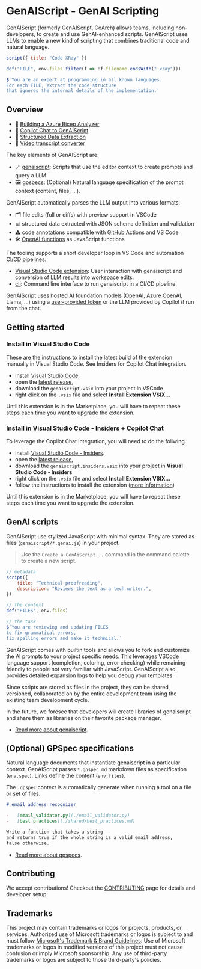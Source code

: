 # GenAIScript - GenAI Scripting

GenAIScript (formerly GenAIScript, CoArch) allows teams, including non-developers, to create and use GenAI-enhanced scripts. GenAIScript uses LLMs to enable a new kind of scripting that combines traditional code and natural language.

```js
script({ title: "Code XRay" })

def("FILE", env.files.filter(f => !f.filename.endsWith(".xray")))

$`You are an expert at programming in all known languages.
For each FILE, extract the code structure
that ignores the internal details of the implementation.'
```

## Overview

-   🔑 [Building a Azure Bicep Analyzer](https://github.com/microsoft/genaiscript/assets/4175913/d8e9f080-9e47-4667-b10a-ea5b544b1125)
-   💬 [Copilot Chat to GenAIScript](https://github.com/microsoft/genaiscript/assets/4175913/7bf8e458-8dac-4021-b820-b95237aad7b8)
-   📑 [Structured Data Extraction](https://github.com/microsoft/genaiscript/assets/4175913/907ca886-7344-4341-986c-e288148fd501)
-   🎥 [Video transcript converter](https://github.com/microsoft/genaiscript/assets/4175913/9b49d291-91f2-4739-b8f4-aa4332dc08ac)

The key elements of GenAIScript are:

-   🪄 [genaiscript](./docs/genaiscript.md): Scripts that use the editor context to create prompts and query a LLM.
-   🖼 [gpspecs](./docs/gpspecs.md): (Optional) Natural language specification of the prompt context (content, files, ...).

GenAIScript automatically parses the LLM output into various formats:

-   🗂 file edits (full or diffs) with preview support in VSCode
-   📊 structured data extracted with JSON schema definition and validation
-   ⚠️ code annotations compatible with [GitHub Actions](https://docs.github.com/en/actions/using-workflows/workflow-commands-for-github-actions#setting-an-error-message) and VS Code
-   🛠️ [OpenAI functions](https://platform.openai.com/docs/guides/function-calling) as JavaScript functions

The tooling supports a short developer loop in VS Code and automation CI/CD pipelines.

-   [Visual Studio Code extension](./docs/vscode.md): User interaction with genaiscript and conversion of LLM results into workspace edits.
-   [cli](./docs/cli.md): Command line interface to run genaiscript in a CI/CD pipeline.

GenAIScript uses hosted AI foundation models (OpenAI, Azure OpenAI, Llama, ...) using a [user-provided token](./docs/token.md) or the LLM provided by Copilot if run from the chat.

## Getting started

### Install in Visual Studio Code

These are the instructions to install the latest build of the extension manually in Visual Studio Code.
See Insiders for Copilot Chat integration.

-   install [Visual Studio Code](https://code.visualstudio.com/Download),
-   open the [latest release](https://github.com/microsoft/genaiscript/releases/latest/),
-   download the `genaiscript.vsix` into your project in VSCode
-   right click on the `.vsix` file and select **Install Extension VSIX...**

Until this extension is in the Marketplace, you will have to repeat these steps each time you want to upgrade the extension.

### Install in Visual Studio Code - Insiders + Copilot Chat

To leverage the Copilot Chat integration, you will need to do the follwing.

-   install [Visual Studio Code - Insiders](https://code.visualstudio.com/insiders/).
-   open the [latest release](https://github.com/microsoft/genaiscript/releases/latest/),
-   download the `genaiscript.insiders.vsix` into your project in **Visual Studio Code - Insiders**
-   right click on the `.vsix` file and select **Install Extension VSIX...**
-   follow the instructions to install the extension ([more information](https://code.visualstudio.com/api/advanced-topics/using-proposed-api#sharing-extensions-using-the-proposed-api))

Until this extension is in the Marketplace, you will have to repeat these steps each time you want to upgrade the extension.

## GenAI scripts

GenAIScript use stylized JavaScript with minimal syntax. They are stored as files (`genaiscript/*.genai.js`) in your project.

> Use the `Create a GenAiScript...` command in the command palette to create a new script.

```js
// metadata
script({
    title: "Technical proofreading",
    description: "Reviews the text as a tech writer.",
})

// the context
def("FILES", env.files)

// the task
$`You are reviewing and updating FILES 
to fix grammatical errors, 
fix spelling errors and make it technical.`
```

GenAIScript comes with builtin tools and allows you to fork and customize the AI prompts to your project specific needs.
This leverages VSCode language support (completion, coloring, error checking)
while remaining friendly to people not very familiar with JavaScript.
GenAIScript also provides detailed expansion logs to help you debug your templates.

Since scripts are stored as files in the project, they can be shared, versioned, collaborated on by the entire development team
using the existing team development cycle.

In the future, we foresee that developers will create libraries of genaiscript and share them as libraries on their favorite package manager.

-   [Read more about genaiscript](./docs/genaiscript.md).

## (Optional) GPSpec specifications

Natural language documents that instantiate genaiscript in a particular context. GenAIScript parses `*.gpspec.md` markdown files as specification (`env.spec`). Links define the content (`env.files`).

The `.gpspec` context is automatically generate when running a tool on a file or set of files.

```markdown
# email address recognizer

-   [email_validator.py](./email_validator.py)
-   [best practices](./shared/best_practices.md)

Write a function that takes a string
and returns true if the whole string is a valid email address,
false otherwise.
```

-   [Read more about gpspecs](./docs/gpspecs.md).

## Contributing

We accept contributions! Checkout the [CONTRIBUTING](./CONTRIBUTING.md) page for details and developer setup.

## Trademarks

This project may contain trademarks or logos for projects, products, or services. Authorized use of Microsoft
trademarks or logos is subject to and must follow
[Microsoft's Trademark & Brand Guidelines](https://www.microsoft.com/en-us/legal/intellectualproperty/trademarks/usage/general).
Use of Microsoft trademarks or logos in modified versions of this project must not cause confusion or imply Microsoft sponsorship.
Any use of third-party trademarks or logos are subject to those third-party's policies.
